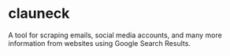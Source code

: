 # clauneck
A tool for scraping emails, social media accounts, and many more information from websites using Google Search Results.
